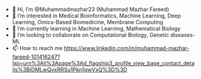 - 👋 Hi, I’m @Muhammadmazhar23 (Muhammad Mazhar Fareed)
- 👀 I’m interested in Medical Bioinformatics, Machine Learning, Deep Learning, Omics-Based Biomedicine, Membrane Computing
- 🌱 I’m currently learning in Machine Learning, Mathematical Biology
- 💞️ I’m looking to collaborate on Computational Biology, Genetic diseases-ML
- 📫 How to reach me https://www.linkedin.com/in/muhammad-mazhar-fareed-101416247?lipi=urn%3Ali%3Apage%3Ad_flagship3_profile_view_base_contact_details%3BiDMLwQvxRRSu1Pkn1qwVxQ%3D%3D 

<!---
Muhammadmazhar23/Muhammadmazhar23 is a ✨ special ✨ repository because its `README.md` (this file) appears on your GitHub profile.
You can click the Preview link to take a look at your changes.
--->
